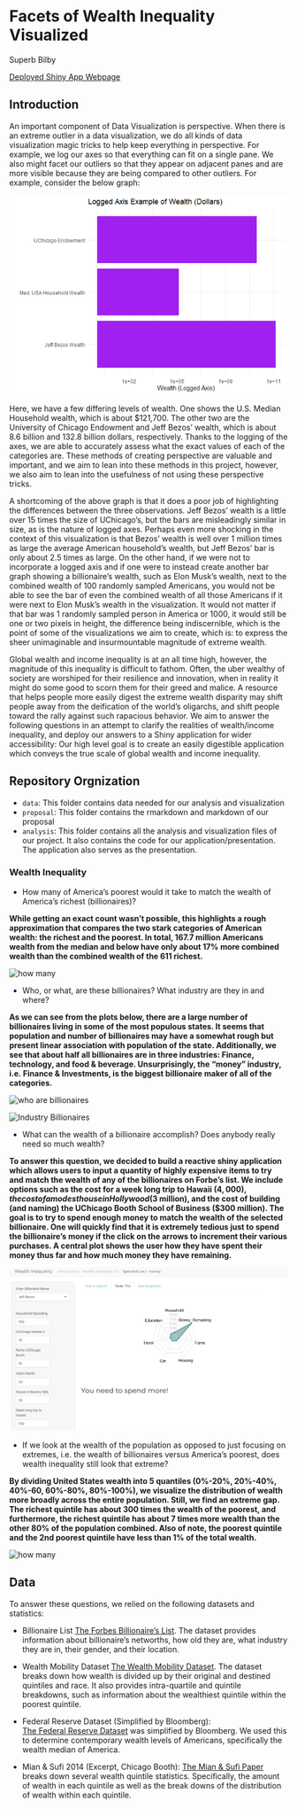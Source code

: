 Facets of Wealth Inequality Visualized
================
Superb Bilby

[Deployed Shiny App Webpage](https://jinfei.shinyapps.io/bil-wealth-app/)

## Introduction

An important component of Data Visualization is perspective. When there
is an extreme outlier in a data visualization, we do all kinds of data
visualization magic tricks to help keep everything in perspective. For
example, we log our axes so that everything can fit on a single pane. We
also might facet our outliers so that they appear on adjacent panes and
are more visible because they are being compared to other outliers. For
example, consider the below graph:

![](README_files/figure-gfm/unnamed-chunk-1-1.png)<!-- -->

Here, we have a few differing levels of wealth. One shows the U.S.
Median Household wealth, which is about $121,700. The other two are the
University of Chicago Endowment and Jeff Bezos’ wealth, which is about
8.6 billion and 132.8 billion dollars, respectively. Thanks to the
logging of the axes, we are able to accurately assess what the exact
values of each of the categories are. These methods of creating
perspective are valuable and important, and we aim to lean into these
methods in this project, however, we also aim to lean into the
usefulness of not using these perspective tricks.

A shortcoming of the above graph is that it does a poor job of
highlighting the differences between the three observations. Jeff Bezos’
wealth is a little over 15 times the size of UChicago’s, but the bars
are misleadingly similar in size, as is the nature of logged axes.
Perhaps even more shocking in the context of this visualization is that
Bezos’ wealth is well over 1 million times as large the average American
household’s wealth, but Jeff Bezos’ bar is only about 2.5 times as
large. On the other hand, if we were not to incorporate a logged axis
and if one were to instead create another bar graph showing a
billionaire’s wealth, such as Elon Musk’s wealth, next to the combined
wealth of 100 randomly sampled Americans, you would not be able to see
the bar of even the combined wealth of all those Americans if it were
next to Elon Musk’s wealth in the visualization. It would not matter if
that bar was 1 randomly sampled person in America or 1000, it would
still be one or two pixels in height, the difference being
indiscernible, which is the point of some of the visualizations we aim
to create, which is: to express the sheer unimaginable and
insurmountable magnitude of extreme wealth.

Global wealth and income inequality is at an all time high, however, the
magnitude of this inequality is difficult to fathom. Often, the uber
wealthy of society are worshiped for their resilience and innovation,
when in reality it might do some good to scorn them for their greed and
malice. A resource that helps people more easily digest the extreme
wealth disparity may shift people away from the deification of the
world’s oligarchs, and shift people toward the rally against such
rapacious behavior. We aim to answer the following questions in an
attempt to clarify the realities of wealth/income inequality, and deploy
our answers to a Shiny application for wider accessibility: Our high
level goal is to create an easily digestible application which conveys
the true scale of global wealth and income inequality.

## Repository Orgnization

-   `data`: This folder contains data needed for our analysis and
    visualization
-   `proposal`: This folder contains the rmarkdown and markdown of our
    proposal
-   `analysis`: This folder contains all the analysis and visualization
    files of our project. It also contains the code for our
    application/presentation. The application also serves as the
    presentation.

### Wealth Inequality

-   How many of America’s poorest would it take to match the wealth of
    America’s richest (billionaires)?

**While getting an exact count wasn’t possible, this highlights a rough
approximation that compares the two stark categories of American wealth:
the richest and the poorest. In total, 167.7 million Americans wealth
from the median and below have only about 17% more combined wealth than
the combined wealth of the 611 richest.**

![how
many](./analysis/wealth-quintiles/wealth-quintiles_files/figure-gfm/how-many-americans.png)

-   Who, or what, are these billionaires? What industry are they in and
    where?

**As we can see from the plots below, there are a large number of
billionaires living in some of the most populous states. It seems that
population and number of billionaires may have a somewhat rough but
present linear association with population of the state. Additionally,
we see that about half all billionaires are in three industries:
Finance, technology, and food & beverage. Unsurprisingly, the “money”
industry, i.e. Finance & Investments, is the biggest billionaire maker
of all of the categories.**

![who are
billionaires](./analysis/geo-spatial-analysis_files/figure-gfm/industry%20plot-1.png)

![Industry
Billionaires](./analysis/geo-spatial-analysis_files/figure-gfm/plot-choropleth-1.png)

-   What can the wealth of a billionaire accomplish? Does anybody really
    need so much wealth?

**To answer this question, we decided to build a reactive shiny
application which allows users to input a quantity of highly expensive
items to try and match the wealth of any of the billionaires on Forbe’s
list. We include options such as the cost for a week long trip to Hawaii
($4,000), the cost of a modest house in Hollywood ($3 million), and the
cost of building (and naming) the UChicago Booth School of Business
($300 million). The goal is to try to spend enough money to match the
wealth of the selected billionaire. One will quickly find that it is
extremely tedious just to spend the billionaire’s money if the click on
the arrows to increment their various purchases. A central plot shows
the user how they have spent their money thus far and how much money
they have remaining.**

![billionaire_app](./analysis/geo-spatial-analysis_files/figure-gfm/app-example.png)


-   If we look at the wealth of the population as opposed to just
    focusing on extremes, i.e. the wealth of billionaires versus
    America’s poorest, does wealth inequality still look that extreme?

**By dividing United States wealth into 5 quantiles (0%-20%, 20%-40%,
40%-60, 60%-80%, 80%-100%), we visualize the distribution of wealth more
broadly across the entire population. Still, we find an extreme gap. The
richest quintile has about 300 times the wealth of the poorest, and
furthermore, the richest quintile has about 7 times more wealth than the
other 80% of the population combined. Also of note, the poorest quintile
and the 2nd poorest quintile have less than 1% of the total wealth.**

![how
many](./analysis/wealth-quintiles/wealth-quintiles_files/figure-gfm/quintile-pie-1.png)

## Data

To answer these questions, we relied on the following datasets and
statistics:

-   Billionaire List [The Forbes Billionaire’s
    List](https://docs.google.com/spreadsheets/d/1JThOdF95e0NYoea5pCWd5UDXLmIGc1Fwj1aajDSYYhk/edit#gid=685599441).
    The dataset provides information about billionaire’s networths, how
    old they are, what industry they are in, their gender, and their
    location.

-   Wealth Mobility Dataset [The Wealth Mobility
    Dataset](https://github.com/fpfeffer/WealthMobility/blob/master/Data/2-wealth-structure.csv).
    The dataset breaks down how wealth is divided up by their original
    and destined quintiles and race. It also provides intra-quartile and
    quintile breakdowns, such as information about the wealthiest
    quintile within the poorest quintile.

-   Federal Reserve Dataset (Simplified by Bloomberg):  
    [The Federal Reserve
    Dataset](https://www.bloomberg.com/news/articles/2021-12-17/wealth-share-rose-in-pandemic-for-poorest-50-and-top-1-of-u-s)
    was simplified by Bloomberg. We used this to determine contemporary
    wealth levels of Americans, specifically the wealth median of
    America.

-   Mian & Sufi 2014 (Excerpt, Chicago Booth): [The Mian & Sufi
    Paper](https://www.chicagobooth.edu/review/how-high-debt-leads-to-income-inequality)
    breaks down several wealth quintile statistics. Specifically, the
    amount of wealth in each quintile as well as the break downs of the
    distribution of wealth within each quintile.
